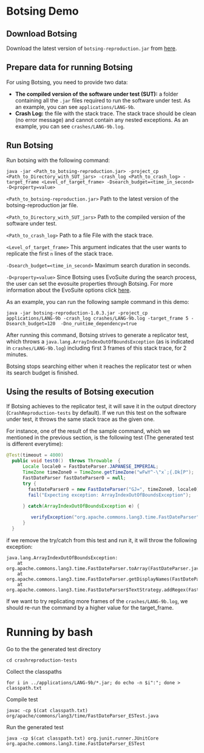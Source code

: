 # Botsing Demo

## Download Botsing
Download the latest version of `botsing-reproduction.jar` from [here](https://github.com/STAMP-project/botsing/releases).

## Prepare data for running Botsing
For using Botsing, you need to provide two data: 
 - **The compiled version of the software under test (SUT):** a folder containing all the  `.jar` files required to run the software under test. As an example, you can see `applications/LANG-9b`.
 - **Crash Log:** the file with the stack trace. The stack trace should be clean (no error message) and cannot contain any nested exceptions. As an example, you can see `crashes/LANG-9b.log`.
 
 ## Run Botsing
 Run botsing with the following command:

```
java -jar <Path_to_botsing-reproduction.jar> -project_cp <Path_to_Directory_with_SUT_jars> -crash_log <Path_to_crash_log> -target_frame <Level_of_target_frame> -Dsearch_budget=<time_in_second> -D<property=value>  
```

`<Path_to_botsing-reproduction.jar>` Path to the latest version of the botsing-reproduction jar file.

`<Path_to_Directory_with_SUT_jars>` Path to the compiled version of the software under test.

`<Path_to_crash_log>` Path to a file File with the stack trace.

`<Level_of_target_frame>` This argument indicates that the user wants to replicate the first `n` lines of the stack trace.

`-Dsearch_budget=<time_in_second>` Maximum search duration in seconds.

`-D<property=value>` Since Botsing uses EvoSuite during the search process, the user can set the evosuite properties through Botsing. For more information about the EvoSuite options click [here](https://github.com/EvoSuite/evosuite/blob/master/client/src/main/java/org/evosuite/Properties.java).



As an example, you can run the following sample command in this demo:
 
 
```
java -jar botsing-reproduction-1.0.3.jar -project_cp applications/LANG-9b -crash_log crashes/LANG-9b.log -target_frame 5 -Dsearch_budget=120  -Dno_runtime_dependency=true
```

After running this command, Botsing strives to generate a replicator test, which throws a `java.lang.ArrayIndexOutOfBoundsException` (as is indicated in `crashes/LANG-9b.log`) including first 3 frames of this stack trace, for 2 minutes.

Botsing stops searching either when it reaches the replicator test or when its search budget is finished.

## Using the results of Botsing execution

If Botsing achieves to the replicator test, it will save it in the output directory (`CrashReproduction-tests` by default).
If we run this test on the software under test, it throws the same stack trace as the given one.

For instance, one of the result of the sample command, which we mentioned in the previous section, is the following test (The generated test is different everytime):
```java
@Test(timeout = 4000)
  public void test0()  throws Throwable  {
      Locale locale0 = FastDateParser.JAPANESE_IMPERIAL;
      TimeZone timeZone0 = TimeZone.getTimeZone("wFwY^-\"x`;{.Dk[P");
      FastDateParser fastDateParser0 = null;
      try {
        fastDateParser0 = new FastDateParser("GJ=", timeZone0, locale0);
        fail("Expecting exception: ArrayIndexOutOfBoundsException");
      
      } catch(ArrayIndexOutOfBoundsException e) {

         verifyException("org.apache.commons.lang3.time.FastDateParser", e);
      }
  }
```
if we remove the try/catch from this test and run it, it will throw the following exception:

```
java.lang.ArrayIndexOutOfBoundsException:
	at org.apache.commons.lang3.time.FastDateParser.toArray(FastDateParser.java:413)
	at org.apache.commons.lang3.time.FastDateParser.getDisplayNames(FastDateParser.java:381)
	at org.apache.commons.lang3.time.FastDateParser$TextStrategy.addRegex(FastDateParser.java:664)
```

If we want to try replicating more frames of the `crashes/LANG-9b.log`, we should re-run the command by a higher value for the target_frame.

# Running by bash
Go to the the generated test directory

```
cd crashreproduction-tests
```

Collect the classpaths

```
for i in ../applications/LANG-9b/*.jar; do echo -n $i":"; done > classpath.txt
```
Compile test

```
javac -cp $(cat classpath.txt) org/apache/commons/lang3/time/FastDateParser_ESTest.java 
```

 Run the generated test
 
 ```
 java -cp $(cat classpath.txt) org.junit.runner.JUnitCore org.apache.commons.lang3.time.FastDateParser_ESTest
 ```
